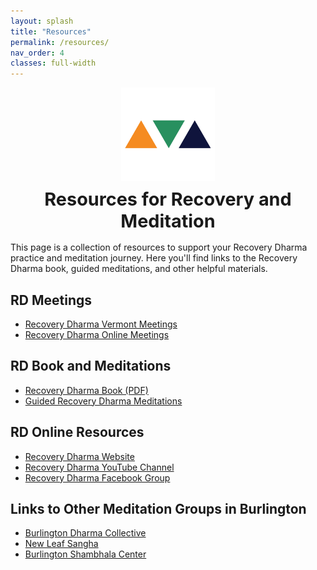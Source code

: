 ```yaml
---
layout: splash
title: "Resources"
permalink: /resources/
nav_order: 4
classes: full-width
---
```

<div style="text-align: center; margin-bottom: 0.5rem;">
  <img src="/assets/images/rd-icons/rd-triangle.webp" alt="Recovery Dharma Triangle Icon" style="width: 150px;">
  <h1 style="font-size: 1.8rem; margin: 0.5rem 0 0 0; margin-bottom: 1rem;">Resources for Recovery and Meditation</h1>
</div>
This page is a collection of resources to support your Recovery Dharma practice and meditation journey. Here you'll find links to the Recovery Dharma book, guided meditations, and other helpful materials.

## RD Meetings
- [Recovery Dharma Vermont Meetings](https://recoverydharma.org/meetings/?search=Vermont)
- [Recovery Dharma Online Meetings](https://recoverydharma.org/meetings/?search=online)
<div class="section-divider"></div>

## RD Book and Meditations
- [Recovery Dharma Book (PDF)](https://drive.google.com/file/d/1Isotp-WlUedFJlKDqjpvO7uKgVsvX3J1/view)
- [Guided Recovery Dharma Meditations](https://recoverydharma.org/meditations)
<div class="section-divider"></div>

## RD Online Resources
- [Recovery Dharma Website](https://recoverydharma.org)
- [Recovery Dharma YouTube Channel](https://www.youtube.com/@recoverydharma)
- [Recovery Dharma Facebook Group](https://www.facebook.com/groups/recoverydharma)
<div class="section-divider"></div>

## Links to Other Meditation Groups in Burlington
- [Burlington Dharma Collective](https://www.burlingtondharmacollective.com/)
- [New Leaf Sangha](https://www.sevendaysvt.com/event/new-leaf-sangha-mindfulness-practice-41783747)
- [Burlington Shambhala Center](https://burlington.shambhala.org/)